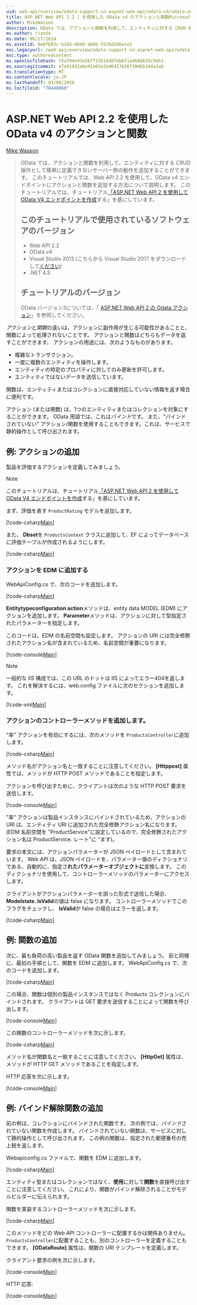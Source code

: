 ```yaml
---
uid: web-api/overview/odata-support-in-aspnet-web-api/odata-v4/odata-actions-and-functions
title: ASP.NET Web API 2.2 | を使用した OData v4 のアクションと関数Microsoft Docs
author: MikeWasson
description: OData では、アクションと関数を利用して、エンティティに対する CRUD 操作として簡単に定義できないサーバー側の動作を追加することができます。 このチュートリアルでは、次の操作方法について説明します。
ms.author: riande
ms.date: 06/27/2014
ms.assetid: 0e6fb03c-b16d-4bb0-ab0b-552bd2b6ece1
msc.legacyurl: /web-api/overview/odata-support-in-aspnet-web-api/odata-v4/odata-actions-and-functions
msc.type: authoredcontent
ms.openlocfilehash: f5af94e93e5b7f2351d40febbf1a468d635c9db1
ms.sourcegitcommit: e7e91932a6e91a63e2e46417626f39d6b244a3ab
ms.translationtype: MT
ms.contentlocale: ja-JP
ms.lasthandoff: 03/06/2020
ms.locfileid: "78448060"
---
```

# <a name="actions-and-functions-in-odata-v4-using-aspnet-web-api-22"></a>ASP.NET Web API 2.2 を使用した OData v4 のアクションと関数

[Mike Wasson](https://github.com/MikeWasson)

> OData では、アクションと関数を利用して、エンティティに対する CRUD 操作として簡単に定義できないサーバー側の動作を追加することができます。 このチュートリアルでは、Web API 2.2 を使用して、OData v4 エンドポイントにアクションと関数を追加する方法について説明します。 このチュートリアルでは、チュートリアル[「ASP.NET Web API 2 を使用して OData V4 エンドポイントを作成](create-an-odata-v4-endpoint.md)する」を基にしています。
>
> ## <a name="software-versions-used-in-the-tutorial"></a>このチュートリアルで使用されているソフトウェアのバージョン
>
> - Web API 2.2
> - OData v4
> - Visual Studio 2013 (こちらから Visual Studio 2017 をダウンロードして[ください](https://visualstudio.microsoft.com/downloads/?utm_medium=microsoft&utm_source=docs.microsoft.com&utm_campaign=button+cta&utm_content=download+vs2017))
> - .NET 4.5
>
> ## <a name="tutorial-versions"></a>チュートリアルのバージョン
>
> OData バージョン3については、「 [ASP.NET Web API 2 の Odata アクション](../odata-v3/odata-actions.md)」を参照してください。

*アクション*と*関数*の違いは、アクションに副作用が生じる可能性があることと、関数によって処理されないことです。 アクションと関数はどちらもデータを返すことができます。 アクションの用途には、次のようなものがあります。

- 複雑なトランザクション。
- 一度に複数のエンティティを操作します。
- エンティティの特定のプロパティに対してのみ更新を許可します。
- エンティティではないデータを送信しています。

関数は、エンティティまたはコレクションに直接対応していない情報を返す場合に便利です。

アクション (または関数) は、1つのエンティティまたはコレクションを対象にすることができます。 OData 用語では、これは*バインド*です。 また、&quot;バインドされていない&quot; アクション/関数を使用することもできます。これは、サービスで静的操作として呼び出されます。

## <a name="example-adding-an-action"></a>例: アクションの追加

製品を評価するアクションを定義してみましょう。

> [!NOTE]
> このチュートリアルは、チュートリアル[「ASP.NET Web API 2 を使用して OData V4 エンドポイントを作成](create-an-odata-v4-endpoint.md)する」を基にしています。

まず、評価を表す `ProductRating` モデルを追加します。

[!code-csharp[Main](odata-actions-and-functions/samples/sample1.cs)]

また、 **Dbset**を `ProductsContext` クラスに追加して、EF によってデータベースに評価テーブルが作成されるようにします。

[!code-csharp[Main](odata-actions-and-functions/samples/sample2.cs)]

### <a name="add-the-action-to-the-edm"></a>アクションを EDM に追加する

WebApiConfig.cs で、次のコードを追加します。

[!code-csharp[Main](odata-actions-and-functions/samples/sample3.cs)]

**Entitytypeconfiguration action**メソッドは、entity data MODEL (EDM) にアクションを追加します。 **Parameter**メソッドは、アクションに対して型指定されたパラメーターを指定します。

このコードは、EDM の名前空間も設定します。 アクションの URI には完全修飾されたアクション名が含まれているため、名前空間が重要になります。

[!code-console[Main](odata-actions-and-functions/samples/sample4.cmd)]

> [!NOTE]
> 一般的な IIS 構成では、この URL のドットは IIS によってエラー404を返します。 これを解決するには、web.config ファイルに次のセクションを追加します。

[!code-xml[Main](odata-actions-and-functions/samples/sample5.xml)]

### <a name="add-a-controller-method-for-the-action"></a>アクションのコントローラーメソッドを追加します。

&quot;率&quot; アクションを有効にするには、次のメソッドを `ProductsController`に追加します。

[!code-csharp[Main](odata-actions-and-functions/samples/sample6.cs)]

メソッド名がアクション名と一致することに注意してください。 **[Httppost]** 属性では、メソッドが HTTP POST メソッドであることを指定します。

アクションを呼び出すために、クライアントは次のような HTTP POST 要求を送信します。

[!code-console[Main](odata-actions-and-functions/samples/sample7.cmd)]

&quot;率&quot; アクションは製品インスタンスにバインドされているため、アクションの URI は、エンティティ URI に追加された完全修飾アクション名になります。 (EDM 名前空間を &quot;ProductService&quot;に設定しているので、完全修飾されたアクション名は ProductService. レート&quot;に &quot;ます)。

要求の本文には、アクションパラメーターが JSON ペイロードとして含まれています。 Web API は、JSON ペイロードを、パラメーター値のディクショナリである、自動的に、指定さ**れたパラメーターオブジェクトに**変換します。 このディクショナリを使用して、コントローラーメソッドのパラメーターにアクセスします。

クライアントがアクションパラメーターを誤った形式で送信した場合、 **Modelstate. IsValid**の値は false になります。 コントローラーメソッドでこのフラグをチェックし、 **IsValid**が false の場合はエラーを返します。

[!code-csharp[Main](odata-actions-and-functions/samples/sample8.cs)]

## <a name="example-adding-a-function"></a>例: 関数の追加

次に、最も負荷の高い製品を返す OData 関数を追加してみましょう。 前と同様に、最初の手順として、関数を EDM に追加します。 WebApiConfig.cs で、次のコードを追加します。

[!code-csharp[Main](odata-actions-and-functions/samples/sample9.cs)]

この場合、関数は個別の製品インスタンスではなく Products コレクションにバインドされます。 クライアントは GET 要求を送信することによって関数を呼び出します。

[!code-console[Main](odata-actions-and-functions/samples/sample10.cmd)]

この関数のコントローラーメソッドを次に示します。

[!code-csharp[Main](odata-actions-and-functions/samples/sample11.cs)]

メソッド名が関数名と一致することに注意してください。 **[HttpGet]** 属性は、メソッドが HTTP GET メソッドであることを指定します。

HTTP 応答を次に示します。

[!code-console[Main](odata-actions-and-functions/samples/sample12.cmd)]

## <a name="example-adding-an-unbound-function"></a>例: バインド解除関数の追加

前の例は、コレクションにバインドされた関数です。 次の例では、*バインド*されていない関数を作成します。 バインドされていない関数は、サービスに対して静的操作として呼び出されます。 この例の関数は、指定された郵便番号の売上税を返します。

Webapiconfig.cs ファイルで、関数を EDM に追加します。

[!code-csharp[Main](odata-actions-and-functions/samples/sample13.cs)]

エンティティ型またはコレクションではなく、**使用**に対して**関数**を直接呼び出すことに注意してください。 これにより、関数がバインド解除されることがモデルビルダーに伝えられます。

関数を実装するコントローラーメソッドを次に示します。

[!code-csharp[Main](odata-actions-and-functions/samples/sample14.cs)]

このメソッドをどの Web API コントローラーに配置するかは関係ありません。 `ProductsController`に配置することも、別のコントローラーを定義することもできます。 **[ODataRoute]** 属性は、関数の URI テンプレートを定義します。

クライアント要求の例を次に示します。

[!code-console[Main](odata-actions-and-functions/samples/sample15.cmd)]

HTTP 応答:

[!code-console[Main](odata-actions-and-functions/samples/sample16.cmd)]
